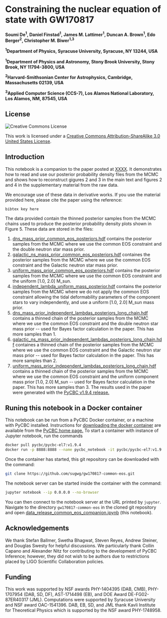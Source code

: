 # Constraining the nuclear equation of state with GW170817

**Soumi De<sup>1</sup>, Daniel Finstad<sup>1</sup>, James M. Lattimer<sup>1</sup>, Duncan A. Brown<sup>1</sup>, Edo Berger<sup>2</sup>, Christopher M. Biwer<sup>1,3</sup>**

**<sup>1</sup>Department of Physics, Syracuse University, Syracuse, NY 13244, USA**

**<sup>1</sup>Department of Physics and Astronomy, Stony Brook University, Stony Brook, NY 11794-3800, USA**

**<sup>2</sup>Harvard-Smithsonian Center for Astrophysics, Cambridge, Massachusetts 02139, USA**

**<sup>3</sup>Applied Computer Science (CCS-7), Los Alamos National Laboratory, Los Alamos, NM, 87545, USA**

## License

![Creative Commons License](https://i.creativecommons.org/l/by-sa/3.0/us/88x31.png "Creative Commons License")

This work is licensed under a [Creative Commons Attribution-ShareAlike 3.0 United States License](http://creativecommons.org/licenses/by-sa/3.0/us/).

## Introduction

This notebook is a companion to the paper posted at [XXXX](XXXX). It demonstrates how to read and use our posterior probability density files from the MCMC and shows how to reconstruct gigures 2 and 3 in the main text and figures 2 and 4 in the supplementary material from the raw data.

We encourage use of these data in derivative works. If you use the material provided here, please cite the paper using the reference:
```
bibtex key here
```

The data provided contain the thinned posterior samples from the MCMC chains used to produce the posterior probability density plots shown in Figure 5. These data are stored in the files:

 1. [dns_mass_prior_common_eos_posteriors.hdf](https://github.com/sugwg/gw170817-common-eos/blob/master/dns_mass_prior_common_eos_posteriors.hdf)  contains the posterior samples from the MCMC where we use the common EOS constraint and the double neutron star mass prior.
 2. [galactic_ns_mass_prior_common_eos_posteriors.hdf](https://github.com/sugwg/gw170817-common-eos/blob/master/galactic_ns_mass_prior_common_eos_posteriors.hdf) containes the posterior samples from the MCMC where we use the common EOS constraint and the Galactic neutron star mass prior.
 3. [uniform_mass_prior_common_eos_posteriors.hdf](https://github.com/sugwg/common-eos/blob/master/uniform_mass_prior_common_eos_posteriors.hdf) contains the posterior samples from the MCMC where we use the common EOS constraint and the uniform [1.0, 2.0] M_sun.
 4. [independent_lambda_uniform_mass_posterior.hdf](https://github.com/sugwg/common-eos/blob/master/independent_lambda_uniform_mass_posterior.hdf) contains the posterior samples from the MCMC where we do not apply the common EOS constraint allowing the tidal deformability parameters of the component stars to vary independently, and use a uniform [1.0, 2.0] M_sun mass prior.
 5. [dns_mass_prior_independent_lambdas_posteriors_long_chain.hdf](https://github.com/sugwg/common-eos/blob/master/dns_mass_prior_independent_lambdas_posteriors_long_chain.hdf) contains a thinned chain of the posterior samples from the MCMC where we use the common EOS constraint and the double neutron star mass prior -- used for Bayes factor calculation in the paper. This has more samples than 1.
 6. [galactic_ns_mass_prior_independent_lambdas_posteriors_long_chain.hdf](https://github.com/sugwg/common-eos/blob/master/galactic_ns_mass_prior_independent_lambdas_posteriors_long_chain.hdf) containes a thinned chain of the posterior samples from the MCMC where we use the common EOS constraint and the Galactic neutron star mass prior -- used for Bayes factor calculation in the paper. This has more samples than 2.
 7. [uniform_mass_prior_independent_lambdas_posteriors_long_chain.hdf](https://github.com/sugwg/common-eos/blob/master/uniform_mass_prior_independent_lambdas_posteriors_long_chain.hdf) contains a thinned chain of the posterior samples from the MCMC where we use the common EOS constraint and the uniform component mass prior [1.0, 2.0] M_sun -- used for Bayes factor calculation in the paper. This has more samples than 3.
The results used in the paper were generated with the [PyCBC v1.9.4 release.](https://github.com/gwastro/pycbc/releases/tag/v1.9.4)

## Runing this notebook in a Docker container

This notebook can be run from a PyCBC Docker container, or a machine with PyCBC installed. Instructions for [downloading the docker container](http://gwastro.github.io/pycbc/latest/html/docker.html) are available from the [PyCBC home page.](https://pycbc.org/) To start a container with instance of Jupyter notebook, run the commands
```sh
docker pull pycbc/pycbc-el7:v1.9.4
docker run -p 8888:8888 --name pycbc_notebook -it pycbc/pycbc-el7:v1.9.4 /bin/bash -l
```
Once the container has started, this git repository can be downloaded with the command:
```sh
git clone https://github.com/sugwg/gw170817-common-eos.git
```
The notebook server can be started inside the container with the command:
```sh
jupyter notebook --ip 0.0.0.0 --no-browser
```
You can then connect to the notebook server at the URL printed by ``jupyter``. Navigate to the directory `gw170817-common-eos` in the cloned git repository and open [data_release_common_eos_companion.ipynb](https://github.com/sugwg/gw170817-common-eos/blob/master/data_release_common_eos_companion.ipynb) (this notebook).

## Acknowledgements

We thank Stefan Ballmer, Swetha Bhagwat, Steven Reyes, Andrew Steiner, and Douglas Swesty for helpful discussions. We particularly thank Collin Capano and Alexander Nitz for contributing to the development of PyCBC Inference; however, they did not wish to be authors due to restrictions placed by LIGO Scientific Collaboration policies.


## Funding

This work was supported by NSF awards PHY-1404395 (DAB, CMB), PHY-1707954 (DAB, SD, DF), AST-1714498 (EB), and DOE Award DE-FG02-87ER40317 (JML). Computations were supported by Syracuse University and NSF award OAC-1541396. DAB, EB, SD, and JML thank Kavli Institute for Theoretical Physics which is supported by the NSF award PHY-1748958.
